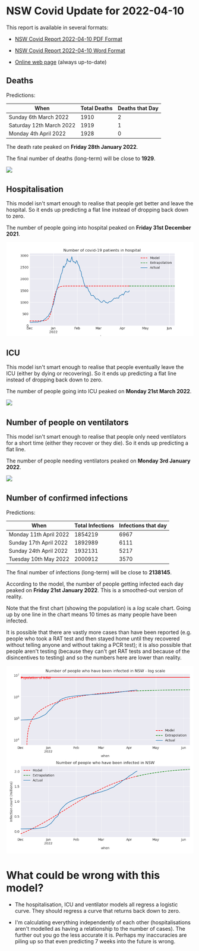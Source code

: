 # NSW Covid Update for 2022-04-10

This report is available in several formats:

- [NSW Covid Report 2022-04-10 PDF Format](https://github.com/solresol/yet-another-pandemic-prediction/raw/main/output/2022-04-10/nsw-covid-report-2022-04-10.pdf)

- [NSW Covid Report 2022-04-10 Word Format](https://github.com/solresol/yet-another-pandemic-prediction/raw/main/output/2022-04-10/nsw-covid-report-2022-04-10.docx)

- [Online web page](https://github.com/solresol/yet-another-pandemic-prediction/tree/main/output/README.md) (always up-to-date)

## Deaths

Predictions:

| When | Total Deaths | Deaths that Day |
| ---- | ------------ | --------------- |
| Sunday 6th March 2022 | 1910 | 2 |
| Saturday 12th March 2022 | 1919 | 1 |
| Monday 4th April 2022 | 1928 | 0 |

The death rate peaked on **Friday 28th January 2022**.

The final number of deaths (long-term) will
be close to **1929**.

![](2022-04-10/deaths.png)



## Hospitalisation

This model isn't smart enough to realise that people get better and leave the hospital.
So it ends up predicting a flat line instead of dropping back down to zero.

The number of people going into hospital peaked on **Friday 31st December 2021**.

![](2022-04-10/hospitalisation.png)

## ICU

This model isn't smart enough to realise that people eventually leave the ICU
(either by dying or recovering).
So it ends up predicting a flat line instead of dropping back down to zero.

The number of people going into ICU peaked on **Monday 21st March 2022**.

![](2022-04-10/icu.png)

## Number of people on ventilators

This model isn't smart enough to realise that people only need ventilators for
a short time (either they recover or they die). So it ends up predicting a flat line.

The number of people needing ventilators peaked on **Monday 3rd January 2022**.

![](2022-04-10/ventilators.png)

## Number of confirmed infections

Predictions:

| When | Total Infections | Infections that day |
| ---- | ------------ | --------------- |
| Monday 11th April 2022 | 1854219 | 6967 |
| Sunday 17th April 2022 | 1892989 | 6111 |
| Sunday 24th April 2022 | 1932131 | 5217 |
| Tuesday 10th May 2022 | 2000912 | 3570 |

The final number of infections (long-term) will
be close to **2138145**.


According to the model, the number of people getting infected each day peaked on **Friday 21st January 2022**. This is a smoothed-out version of reality.

Note that the first chart (showing the population) is a *log* scale chart. Going up by one line in the chart means 10 times as many people have been infected. 

It is possible that there are vastly more cases than have been
reported (e.g. people who took a RAT test and then stayed home until
they recovered without telling anyone and without taking a PCR test);
it is also possible that people aren't testing (because they can't get
RAT tests and because of the disincentives to testing) and so the
numbers here are lower than reality.


![](2022-04-10/infection.png)



# What could be wrong with this model?

- The hospitalisation, ICU and ventilator models all regress a logistic curve. They
should regress a curve that returns back down to zero.

- I'm calculating everything independently of each other (hospitalisations aren't modelled as having a relationship to the number of cases). The further out you go the less accurate it is. Perhaps my inaccuracies are piling up so that even predicting 7 weeks into the future is wrong.

